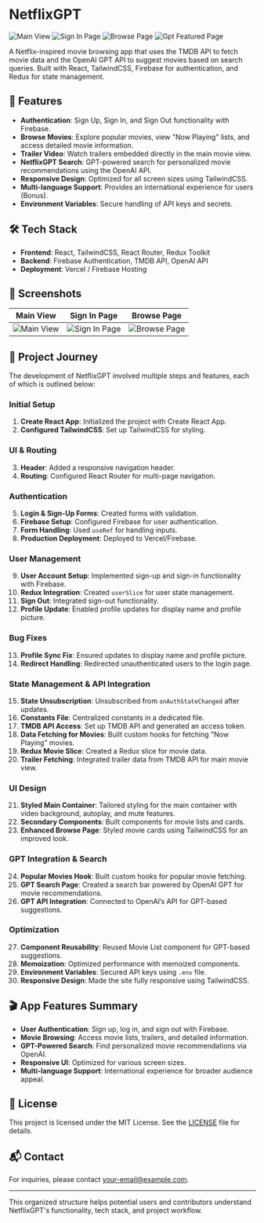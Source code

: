 # NetflixGPT

![Main View](https://github.com/user-attachments/assets/4ce94164-851d-4754-9a55-82eed541cbd3)
![Sign In Page](https://github.com/user-attachments/assets/586d9058-780a-48a1-8037-5451d1de6e56)
![Browse Page](https://github.com/user-attachments/assets/f29d8096-e798-4146-ae22-d070aa6bca08)
![Gpt Featured Page]((https://github.com/user-attachments/assets/37e08e16-4950-468a-82b5-948d5bb92cdf))


A Netflix-inspired movie browsing app that uses the TMDB API to fetch movie data and the OpenAI GPT API to suggest movies based on search queries. Built with React, TailwindCSS, Firebase for authentication, and Redux for state management.

## 🚀 Features

- **Authentication**: Sign Up, Sign In, and Sign Out functionality with Firebase.
- **Browse Movies**: Explore popular movies, view "Now Playing" lists, and access detailed movie information.
- **Trailer Video**: Watch trailers embedded directly in the main movie view.
- **NetflixGPT Search**: GPT-powered search for personalized movie recommendations using the OpenAI API.
- **Responsive Design**: Optimized for all screen sizes using TailwindCSS.
- **Multi-language Support**: Provides an international experience for users (Bonus).
- **Environment Variables**: Secure handling of API keys and secrets.

## 🛠 Tech Stack

- **Frontend**: React, TailwindCSS, React Router, Redux Toolkit
- **Backend**: Firebase Authentication, TMDB API, OpenAI API
- **Deployment**: Vercel / Firebase Hosting

## 📸 Screenshots

| Main View                | Sign In Page               | Browse Page               |
|--------------------------|----------------------------|---------------------------|
| ![Main View](https://github.com/user-attachments/assets/4ce94164-851d-4754-9a55-82eed541cbd3) | ![Sign In Page](https://github.com/user-attachments/assets/586d9058-780a-48a1-8037-5451d1de6e56) | ![Browse Page](https://github.com/user-attachments/assets/f29d8096-e798-4146-ae22-d070aa6bca08) |

## 📌 Project Journey

The development of NetflixGPT involved multiple steps and features, each of which is outlined below:

### Initial Setup

1. **Create React App**: Initialized the project with Create React App.
2. **Configured TailwindCSS**: Set up TailwindCSS for styling.

### UI & Routing

3. **Header**: Added a responsive navigation header.
4. **Routing**: Configured React Router for multi-page navigation.

### Authentication

5. **Login & Sign-Up Forms**: Created forms with validation.
6. **Firebase Setup**: Configured Firebase for user authentication.
7. **Form Handling**: Used `useRef` for handling inputs.
8. **Production Deployment**: Deployed to Vercel/Firebase.

### User Management

9. **User Account Setup**: Implemented sign-up and sign-in functionality with Firebase.
10. **Redux Integration**: Created `userSlice` for user state management.
11. **Sign Out**: Integrated sign-out functionality.
12. **Profile Update**: Enabled profile updates for display name and profile picture.

### Bug Fixes

13. **Profile Sync Fix**: Ensured updates to display name and profile picture.
14. **Redirect Handling**: Redirected unauthenticated users to the login page.

### State Management & API Integration

15. **State Unsubscription**: Unsubscribed from `onAuthStateChanged` after updates.
16. **Constants File**: Centralized constants in a dedicated file.
17. **TMDB API Access**: Set up TMDB API and generated an access token.
18. **Data Fetching for Movies**: Built custom hooks for fetching "Now Playing" movies.
19. **Redux Movie Slice**: Created a Redux slice for movie data.
20. **Trailer Fetching**: Integrated trailer data from TMDB API for main movie view.

### UI Design

21. **Styled Main Container**: Tailored styling for the main container with video background, autoplay, and mute features.
22. **Secondary Components**: Built components for movie lists and cards.
23. **Enhanced Browse Page**: Styled movie cards using TailwindCSS for an improved look.

### GPT Integration & Search

24. **Popular Movies Hook**: Built custom hooks for popular movie fetching.
25. **GPT Search Page**: Created a search bar powered by OpenAI GPT for movie recommendations.
26. **GPT API Integration**: Connected to OpenAI’s API for GPT-based suggestions.

### Optimization

27. **Component Reusability**: Reused Movie List component for GPT-based suggestions.
28. **Memoization**: Optimized performance with memoized components.
29. **Environment Variables**: Secured API keys using `.env` file.
30. **Responsive Design**: Made the site fully responsive using TailwindCSS.

## 🎬 App Features Summary

- **User Authentication**: Sign up, log in, and sign out with Firebase.
- **Movie Browsing**: Access movie lists, trailers, and detailed information.
- **GPT-Powered Search**: Find personalized movie recommendations via OpenAI.
- **Responsive UI**: Optimized for various screen sizes.
- **Multi-language Support**: International experience for broader audience appeal.

## 📜 License

This project is licensed under the MIT License. See the [LICENSE](LICENSE) file for details.

## 📬 Contact

For inquiries, please contact [your-email@example.com](mailto:your-email@example.com).

---

This organized structure helps potential users and contributors understand NetflixGPT's functionality, tech stack, and project workflow.

